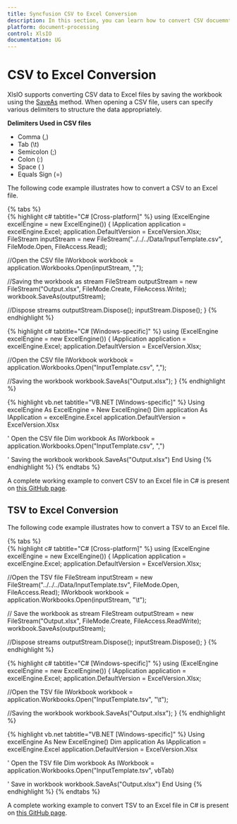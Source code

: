 ```yaml
---
title: Syncfusion CSV to Excel Conversion
description: In this section, you can learn how to convert CSV docuemnt to Excel document using Syncfusion Essential XlsIO.
platform: document-processing
control: XlsIO
documentation: UG
---
```


# CSV to Excel Conversion

XlsIO supports converting CSV data to Excel files by saving the workbook using the [SaveAs](https://help.syncfusion.com/cr/document-processing/Syncfusion.XlsIO.IWorkbook.html#Syncfusion_XlsIO_IWorkbook_SaveAs_System_IO_Stream_) method. When opening a CSV file, users can specify various delimiters to structure the data appropriately.

**Delimiters Used in CSV files**

* Comma (,)
* Tab (\t)
* Semicolon (;)
* Colon (:)
* Space ( )
* Equals Sign (=)

The following code example illustrates how to convert a CSV to an Excel file.

{% tabs %}  
{% highlight c# tabtitle="C# [Cross-platform]" %}
using (ExcelEngine excelEngine = new ExcelEngine())
{
  IApplication application = excelEngine.Excel;
  application.DefaultVersion = ExcelVersion.Xlsx;
  FileStream inputStream = new FileStream("../../../Data/InputTemplate.csv", FileMode.Open, FileAccess.Read);

  //Open the CSV file
  IWorkbook workbook = application.Workbooks.Open(inputStream, ",");

  //Saving the workbook as stream
  FileStream outputStream = new FileStream("Output.xlsx", FileMode.Create, FileAccess.Write);
  workbook.SaveAs(outputStream);

  //Dispose streams
  outputStream.Dispose();
  inputStream.Dispose();
}
{% endhighlight %}

{% highlight c# tabtitle="C# [Windows-specific]" %}
using (ExcelEngine excelEngine = new ExcelEngine())
{
  IApplication application = excelEngine.Excel;
  application.DefaultVersion = ExcelVersion.Xlsx;

  //Open the CSV file
  IWorkbook workbook = application.Workbooks.Open("InputTemplate.csv", ",");

  //Saving the workbook 
  workbook.SaveAs("Output.xlsx");
}
{% endhighlight %}

{% highlight vb.net tabtitle="VB.NET [Windows-specific]" %}
Using excelEngine As ExcelEngine = New ExcelEngine()
  Dim application As IApplication = excelEngine.Excel
  application.DefaultVersion = ExcelVersion.Xlsx

  ' Open the CSV file
  Dim workbook As IWorkbook = application.Workbooks.Open("InputTemplate.csv", ",")

  ' Saving the workbook
  workbook.SaveAs("Output.xlsx")
End Using
{% endhighlight %}
{% endtabs %}  
 
A complete working example to convert CSV to an Excel file in C# is present on [this GitHub page]().

## TSV to Excel Conversion

The following code example illustrates how to convert a TSV to an Excel file.

{% tabs %}  
{% highlight c# tabtitle="C# [Cross-platform]" %}
using (ExcelEngine excelEngine = new ExcelEngine())
{
  IApplication application = excelEngine.Excel;
  application.DefaultVersion = ExcelVersion.Xlsx;

  //Open the TSV file
  FileStream inputStream = new FileStream("../../../Data/InputTemplate.tsv", FileMode.Open, FileAccess.Read);
  IWorkbook workbook = application.Workbooks.Open(inputStream, "\t");

  // Save the workbook as stream
  FileStream outputStream = new FileStream("Output.xlsx", FileMode.Create, FileAccess.ReadWrite);
  workbook.SaveAs(outputStream);

  //Dispose streams
  outputStream.Dispose();
  inputStream.Dispose();
}
{% endhighlight %}

{% highlight c# tabtitle="C# [Windows-specific]" %}
using (ExcelEngine excelEngine = new ExcelEngine())
{
  IApplication application = excelEngine.Excel;
  application.DefaultVersion = ExcelVersion.Xlsx;

  //Open the TSV file
  IWorkbook workbook = application.Workbooks.Open("InputTemplate.tsv", "\t");

  //Saving the workbook 
  workbook.SaveAs("Output.xlsx");
}
{% endhighlight %}

{% highlight vb.net tabtitle="VB.NET [Windows-specific]" %}
Using excelEngine As New ExcelEngine()
  Dim application As IApplication = excelEngine.Excel
  application.DefaultVersion = ExcelVersion.Xlsx

  ' Open the TSV file
  Dim workbook As IWorkbook = application.Workbooks.Open("InputTemplate.tsv", vbTab)

  ' Save in workbook
  workbook.SaveAs("Output.xlsx")
End Using
{% endhighlight %}
{% endtabs %}  
 
A complete working example to convert TSV to an Excel file in C# is present on [this GitHub page]().